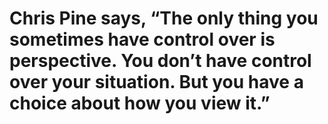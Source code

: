 # Chris Pine says, “The only thing you sometimes have control over is perspective. You don’t have control over your situation. But you have a choice about how you view it.”
